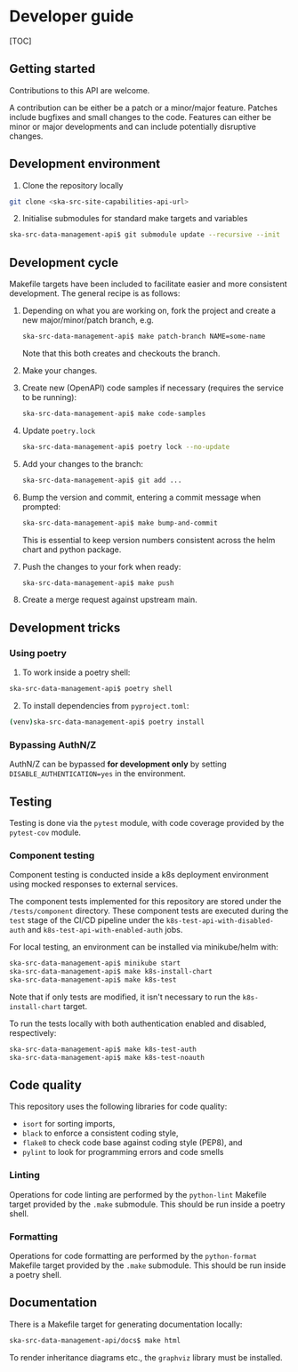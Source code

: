 # Developer guide

[TOC]

## Getting started

Contributions to this API are welcome. 

A contribution can be either be a patch or a minor/major feature. Patches include bugfixes and small changes to 
the code. Features can either be minor or major developments and can include potentially disruptive changes.

## Development environment

1. Clone the repository locally

```bash
git clone <ska-src-site-capabilities-api-url>
```

2. Initialise submodules for standard make targets and variables

```bash
ska-src-data-management-api$ git submodule update --recursive --init
```

## Development cycle

Makefile targets have been included to facilitate easier and more consistent development. The general recipe is as 
follows:

1. Depending on what you are working on, fork the project and create a new major/minor/patch branch, e.g. 
    ```bash
    ska-src-data-management-api$ make patch-branch NAME=some-name
    ```
    Note that this both creates and checkouts the branch.

2. Make your changes.

3. Create new (OpenAPI) code samples if necessary (requires the service to be running):
   ```bash
   ska-src-data-management-api$ make code-samples
   ```

4. Update `poetry.lock`
   ```bash
   ska-src-data-management-api$ poetry lock --no-update
   ```
   
5. Add your changes to the branch:
    ```bash
   ska-src-data-management-api$ git add ...
    ```
   
6. Bump the version and commit, entering a commit message when prompted:
    ```bash
   ska-src-data-management-api$ make bump-and-commit
    ```
   This is essential to keep version numbers consistent across the helm chart and python package.
   
7. Push the changes to your fork when ready:
    ```bash
   ska-src-data-management-api$ make push
    ```

8. Create a merge request against upstream main.

## Development tricks

### Using poetry

1. To work inside a poetry shell:

```bash
ska-src-data-management-api$ poetry shell
```

2. To install dependencies from `pyproject.toml`:

```bash
(venv)ska-src-data-management-api$ poetry install
```

### Bypassing AuthN/Z

AuthN/Z can be bypassed **for development only** by setting `DISABLE_AUTHENTICATION=yes` in the environment.

## Testing

Testing is done via the `pytest` module, with code coverage provided by the `pytest-cov` module.

### Component testing

Component testing is conducted inside a k8s deployment environment using mocked responses to external services.

The component tests implemented for this repository are stored under the `/tests/component` directory. These 
component tests are executed during the ``test`` stage of the CI/CD pipeline under the
``k8s-test-api-with-disabled-auth`` and ``k8s-test-api-with-enabled-auth`` jobs.

For local testing, an environment can be installed via minikube/helm with:

```bash
ska-src-data-management-api$ minikube start
ska-src-data-management-api$ make k8s-install-chart
ska-src-data-management-api$ make k8s-test
```

Note that if only tests are modified, it isn't necessary to run the `k8s-install-chart` target.

To run the tests locally with both authentication enabled and disabled, respectively:

```bash
ska-src-data-management-api$ make k8s-test-auth
ska-src-data-management-api$ make k8s-test-noauth
```

## Code quality

This repository uses the following libraries for code quality:

- ``isort`` for sorting imports,
- ``black`` to enforce a consistent coding style,
- ``flake8`` to check code base against coding style (PEP8), and
- ``pylint`` to look for programming errors and code smells

### Linting

Operations for code linting are performed by the `python-lint` Makefile target provided by the `.make` submodule. This 
should be run inside a poetry shell.

### Formatting

Operations for code formatting are performed by the `python-format` Makefile target provided by the `.make` submodule. This 
should be run inside a poetry shell.

## Documentation

There is a Makefile target for generating documentation locally:

```bash
ska-src-data-management-api/docs$ make html
```

To render inheritance diagrams etc., the `graphviz` library must be installed.
